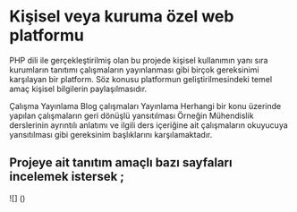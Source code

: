 # Kişisel veya kuruma özel web platformu

PHP dili ile gerçekleştirilmiş olan bu projede kişisel kullanımın yanı sıra kurumların tanıtımı çalışmaların yayınlanması gibi birçok gereksinimi karşılayan bir platform.
Söz konusu platformun geliştirilmesindeki temel amaç kişisel bilgilerin paylaşılmasıdır.

<il> Çalışma Yayınlama </li>
<il> Blog çalışmaları Yayınlama </li>
<il> Herhangi bir konu üzerinde yapılan çalışmaların geri dönüşlü yansıtılması</li>
<il> Örneğin Mühendislik derslerinin ayrıntılı anlatımı ve ilgili ders içeriğine ait çalışmaların okuyucuya yansıtılması gibi gereksinim başlıklarını karşılamaktadır. </li>

## Projeye ait tanıtım amaçlı bazı sayfaları incelemek istersek ; 



![] ()

